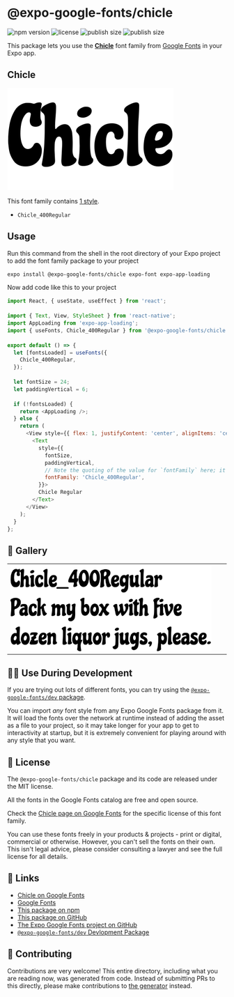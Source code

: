 # @expo-google-fonts/chicle

![npm version](https://flat.badgen.net/npm/v/@expo-google-fonts/chicle)
![license](https://flat.badgen.net/github/license/expo/google-fonts)
![publish size](https://flat.badgen.net/packagephobia/install/@expo-google-fonts/chicle)
![publish size](https://flat.badgen.net/packagephobia/publish/@expo-google-fonts/chicle)

This package lets you use the [**Chicle**](https://fonts.google.com/specimen/Chicle) font family from [Google Fonts](https://fonts.google.com/) in your Expo app.

## Chicle

![Chicle](./font-family.png)

This font family contains [1 style](#-gallery).

- `Chicle_400Regular`

## Usage

Run this command from the shell in the root directory of your Expo project to add the font family package to your project
```sh
expo install @expo-google-fonts/chicle expo-font expo-app-loading
```

Now add code like this to your project
```js
import React, { useState, useEffect } from 'react';

import { Text, View, StyleSheet } from 'react-native';
import AppLoading from 'expo-app-loading';
import { useFonts, Chicle_400Regular } from '@expo-google-fonts/chicle';

export default () => {
  let [fontsLoaded] = useFonts({
    Chicle_400Regular,
  });

  let fontSize = 24;
  let paddingVertical = 6;

  if (!fontsLoaded) {
    return <AppLoading />;
  } else {
    return (
      <View style={{ flex: 1, justifyContent: 'center', alignItems: 'center' }}>
        <Text
          style={{
            fontSize,
            paddingVertical,
            // Note the quoting of the value for `fontFamily` here; it expects a string!
            fontFamily: 'Chicle_400Regular',
          }}>
          Chicle Regular
        </Text>
      </View>
    );
  }
};

```

## 🔡 Gallery


||||
|-|-|-|
|![Chicle_400Regular](./Chicle_400Regular.ttf.png)||||


## 👩‍💻 Use During Development

If you are trying out lots of different fonts, you can try using the [`@expo-google-fonts/dev` package](https://github.com/expo/google-fonts/tree/master/font-packages/dev#readme).

You can import *any* font style from any Expo Google Fonts package from it. It will load the fonts
over the network at runtime instead of adding the asset as a file to your project, so it may take longer
for your app to get to interactivity at startup, but it is extremely convenient
for playing around with any style that you want.

## 📖 License

The `@expo-google-fonts/chicle` package and its code are released under the MIT license.

All the fonts in the Google Fonts catalog are free and open source.

Check the [Chicle page on Google Fonts](https://fonts.google.com/specimen/Chicle) for the specific license of this font family.

You can use these fonts freely in your products & projects - print or digital, commercial or otherwise. However, you can't sell the fonts on their own. This isn't legal advice, please consider consulting a lawyer and see the full license for all details.

## 🔗 Links

- [Chicle on Google Fonts](https://fonts.google.com/specimen/Chicle)
- [Google Fonts](https://fonts.google.com/)
- [This package on npm](https://www.npmjs.com/package/@expo-google-fonts/chicle)
- [This package on GitHub](https://github.com/expo/google-fonts/tree/master/font-packages/chicle)
- [The Expo Google Fonts project on GitHub](https://github.com/expo/google-fonts)
- [`@expo-google-fonts/dev` Devlopment Package](https://github.com/expo/google-fonts/tree/master/font-packages/dev)

## 🤝 Contributing

Contributions are very welcome! This entire directory, including what you are reading now, was generated from code. Instead of submitting PRs to this directly, please make contributions to [the generator](https://github.com/expo/google-fonts/tree/master/packages/generator) instead.
